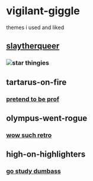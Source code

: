 # vigilant-giggle
themes i used and liked

## [slaytherqueer](https://slaytherqueer.tumblr.com)

### ![star thingies](https://github.com/apolitoo/vigilant-giggle/blob/main/slaytherqueer/starthingies.gif?raw=true)



## tartarus-on-fire

### [pretend to be prof](https://github.com/apolitoo/vigilant-giggle/blob/main/tartarus-on-fire/elegante.gif?raw=true)


## olympus-went-rogue
### [wow such retro](https://github.com/apolitoo/vigilant-giggle/blob/main/olympus-went-rogue/retro.gif?raw=true)


## high-on-highlighters
### [go study dumbass](https://github.com/apolitoo/vigilant-giggle/blob/main/high-on-highlighters/study.gif?raw=true)
